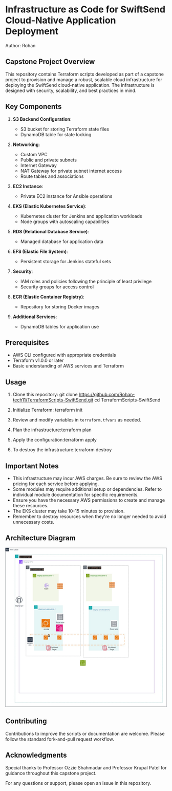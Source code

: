 # Infrastructure as Code for SwiftSend Cloud-Native Application Deployment

Author: Rohan

## Capstone Project Overview

This repository contains Terraform scripts developed as part of a capstone project to provision and manage a robust, scalable cloud infrastructure for deploying the SwiftSend cloud-native application. The infrastructure is designed with security, scalability, and best practices in mind.

## Key Components

1. **S3 Backend Configuration**:

   - S3 bucket for storing Terraform state files
   - DynamoDB table for state locking

2. **Networking**:

   - Custom VPC
   - Public and private subnets
   - Internet Gateway
   - NAT Gateway for private subnet internet access
   - Route tables and associations

3. **EC2 Instance**:

   - Private EC2 instance for Ansible operations

4. **EKS (Elastic Kubernetes Service)**:

   - Kubernetes cluster for Jenkins and application workloads
   - Node groups with autoscaling capabilities

5. **RDS (Relational Database Service)**:

   - Managed database for application data

6. **EFS (Elastic File System)**:

   - Persistent storage for Jenkins stateful sets

7. **Security**:

   - IAM roles and policies following the principle of least privilege
   - Security groups for access control

8. **ECR (Elastic Container Registry)**:

   - Repository for storing Docker images

9. **Additional Services**:
   - DynamoDB tables for application use

## Prerequisites

- AWS CLI configured with appropriate credentials
- Terraform v1.0.0 or later
- Basic understanding of AWS services and Terraform

## Usage

1. Clone this repository:
   git clone https://github.com/Rohan-tech11/TerraformScripts-SwiftSend.git
   cd TerraformScripts-SwiftSend

2. Initialize Terraform: terraform init

3. Review and modify variables in `terraform.tfvars` as needed.

4. Plan the infrastructure:terraform plan

5. Apply the configuration:terraform apply

6. To destroy the infrastructure:terraform destroy

## Important Notes

- This infrastructure may incur AWS charges. Be sure to review the AWS pricing for each service before applying.
- Some modules may require additional setup or dependencies. Refer to individual module documentation for specific requirements.
- Ensure you have the necessary AWS permissions to create and manage these resources.
- The EKS cluster may take 10-15 minutes to provision.
- Remember to destroy resources when they're no longer needed to avoid unnecessary costs.

## Architecture Diagram

![SwiftSend AWS Architecture](media/Swifftend-AWS-Architecture.jpg)

## Contributing

Contributions to improve the scripts or documentation are welcome. Please follow the standard fork-and-pull request workflow.

## Acknowledgments

Special thanks to Professor Ozzie Shahmadar and Professor Krupal Patel for guidance throughout this capstone project.

For any questions or support, please open an issue in this repository.
